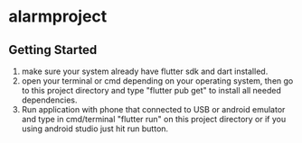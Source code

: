 # alarmproject

## Getting Started
1. make sure your system already have flutter sdk and dart installed.
2. open your terminal or cmd depending on your operating system, then go to this project
   directory and type "flutter pub get" to install all needed dependencies.
3. Run application with phone that connected to USB or android emulator and type in cmd/terminal
   "flutter run" on this project directory or if you using android studio just hit run button.

